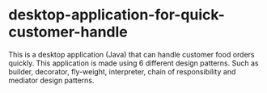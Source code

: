 # desktop-application-for-quick-customer-handle
This is a desktop application (Java) that can handle customer food orders quickly. This application is made using 6 different design patterns. Such as builder, decorator, fly-weight, interpreter, chain of responsibility and mediator design patterns.
